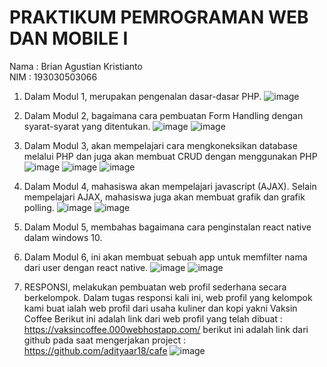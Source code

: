 # PRAKTIKUM PEMROGRAMAN WEB DAN MOBILE I

Nama : Brian Agustian Kristianto <br>
NIM  : 193030503066

1. Dalam Modul 1, merupakan pengenalan dasar-dasar PHP.
![image](https://i.postimg.cc/XvxCF6js/1.png)

3. Dalam Modul 2, bagaimana cara pembuatan Form Handling dengan syarat-syarat yang ditentukan.
![image](https://i.postimg.cc/jScH67v6/2.png)
![image](https://i.postimg.cc/W44M51fB/2-1.png)

5. Dalam Modul 3, akan mempelajari cara mengkoneksikan database melalui PHP dan juga akan membuat CRUD dengan menggunakan PHP
![image](https://i.postimg.cc/ZRSJTWtg/3.png)
![image](https://i.postimg.cc/pTJRyPPd/3-1.png)
![image](https://i.postimg.cc/KjcFMCYD/3-2.png)

7. Dalam Modul 4, mahasiswa akan mempelajari javascript (AJAX). Selain mempelajari AJAX, mahasiswa juga akan membuat grafik dan grafik polling.
![image](https://i.postimg.cc/dt1wtMpq/4.png)
![image](https://i.postimg.cc/Kj9brQkS/4-1.png)

9. Dalam Modul 5, membahas bagaimana cara penginstalan react native dalam windows 10.
10. Dalam Modul 6, ini akan membuat sebuah app untuk memfilter nama dari user dengan react native.
![image](https://i.postimg.cc/dtxvhHcG/6.png)
![image](https://i.postimg.cc/MpfwV7zN/6-1.png)

12. RESPONSI, melakukan pembuatan web profil sederhana secara berkelompok. Dalam tugas responsi kali ini, web profil yang kelompok kami buat ialah web profil dari usaha kuliner dan kopi yakni Vaksin Coffee Berikut ini adalah link dari web profil yang telah dibuat : https://vaksincoffee.000webhostapp.com/
berikut ini adalah link dari github pada saat mengerjakan project : https://github.com/adityaar18/cafe
![image](https://i.postimg.cc/nzqc76tX/7.png)


